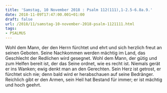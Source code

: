```yaml
---
title: 'Samstag, 10 November 2018 : Psalm 112(111),1-2.5-6.8a.9.'
date: 2018-11-09T17:47:00.001+01:00
draft: false
url: /2018/11/samstag-10-november-2018-psalm-1121111.html
tags: 
- PSALMUS
---
```


Wohl dem Mann, der den Herrn fürchtet und ehrt und sich herzlich freut an seinen Geboten. Seine Nachkommen werden mächtig im Land, das Geschlecht der Redlichen wird gesegnet. Wohl dem Mann, der gütig und zum Helfen bereit ist, der das Seine ordnet, wie es recht ist. Niemals gerät er ins Wanken; ewig denkt man an den Gerechten. Sein Herz ist getrost, er fürchtet sich nie; denn bald wird er herabschauen auf seine Bedränger. Reichlich gibt er den Armen, sein Heil hat Bestand für immer; er ist mächtig und hoch geehrt.